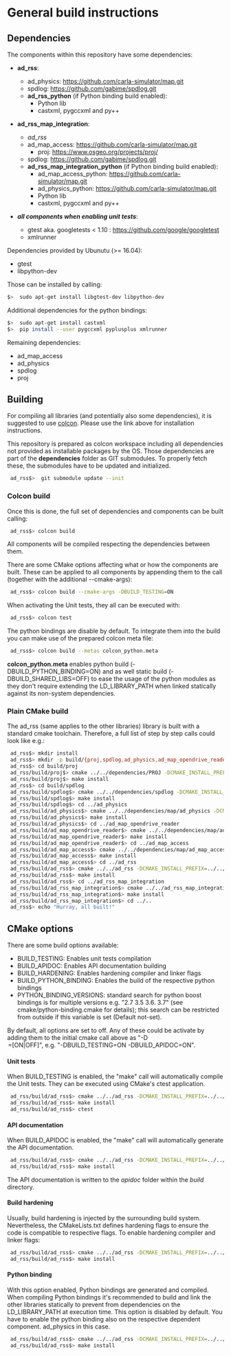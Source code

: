 # General build instructions

## Dependencies
The components within this repository have some dependencies:

 - **ad_rss**:
   - ad_physics: <https://github.com/carla-simulator/map.git>
   - spdlog: <https://github.com/gabime/spdlog.git>
   - **ad_rss_python** (if Python binding build enabled):
     - Python lib
     - castxml, pygccxml and py++
 - **ad_rss_map_integration**:
   - *ad_rss*
   - ad_map_access: <https://github.com/carla-simulator/map.git>
      - proj: <https://www.osgeo.org/projects/proj/>
   - spdlog: <https://github.com/gabime/spdlog.git>
   - **ad_rss_map_integration_python** (if Python binding build enabled):
     - ad_map_access_python: <https://github.com/carla-simulator/map.git>
     - ad_physics_python: <https://github.com/carla-simulator/map.git>
     - Python lib
     - castxml, pygccxml and py++

 - ***all components when enabling unit tests***:
   - gtest aka. googletests < 1.10 : <https://github.com/google/googletest>
   - xmlrunner

Dependencies provided by Ubunutu (>= 16.04):

 - gtest
 - libpython-dev

Those can be installed by calling:
```bash
$>  sudo apt-get install libgtest-dev libpython-dev
```

Additional dependencies for the python bindings:
```bash
$>  sudo apt-get install castxml
$>  pip install --user pygccxml pyplusplus xmlrunner
```

Remaining dependencies:

 - ad_map_access
 - ad_physics
 - spdlog
 - proj

## Building
For compiling all libraries (and potentially also some dependencies), it is suggested to use [colcon](https://colcon.readthedocs.io/).
Please use the link above for installation instructions.

This repository is prepared as colcon workspace including all dependencies not provided as installable packages by the OS.
Those dependencies are part of the __dependencies__ folder as GIT submodules. To properly fetch these, the submodules have to be updated and initialized.
```bash
 ad_rss$>  git submodule update --init
```
### Colcon build
Once this is done, the full set of dependencies and components can be built calling:
```bash
 ad_rss$> colcon build
```
All components will be compiled respecting the dependencies between them.

There are some CMake options affecting what or how the components are built.
These can be applied to all components by appending them to the call (together with the additional --cmake-args):
```bash
 ad_rss$> colcon build --cmake-args -DBUILD_TESTING=ON
```
When activating the Unit tests, they all can be executed with:
```bash
 ad_rss$> colcon test
```

The python bindings are disable by default. To integrate them into the build you can make use of the prepared
colcon meta file:
```bash
 ad_rss$> colcon build --metas colcon_python.meta
```
__colcon_python.meta__ enables python build (-DBUILD_PYTHON_BINDING=ON) and
as well static build (-DBUILD_SHARED_LIBS=OFF) to ease the usage of the python modules
as they don't require extending the LD_LIBRARY_PATH when linked statically against its non-system dependencies.


### Plain CMake build
The ad_rss (same applies to the other libraries) library is built with a standard cmake toolchain.
Therefore, a full list of step by step calls could look like e.g.:
```bash
 ad_rss$> mkdir install
 ad_rss$> mkdir -p build/{proj,spdlog,ad_physics,ad_map_opendrive_reader,ad_map_access,ad_rss,ad_rss_map_integration}
 ad_rss$> cd build/proj
 ad_rss/build/proj$> cmake ../../dependencies/PROJ -DCMAKE_INSTALL_PREFIX=../../install/proj -DCMAKE_POSITION_INDEPENDENT_CODE=ON
 ad_rss/build/proj$> make install
 ad_rss$> cd build/spdlog
 ad_rss/build/spdlog$> cmake ../../dependencies/spdlog -DCMAKE_INSTALL_PREFIX=../../install/spdlog -DCMAKE_POSITION_INDEPENDENT_CODE=ON -DSPDLOG_BUILD_TESTS=OFF -DSPDLOG_BUILD_EXAMPLE=Off
 ad_rss/build/spdlog$> make install
 ad_rss/build/spdlog$> cd ../ad_physics
 ad_rss/build/ad_physics$> cmake ../../dependencies/map/ad_physics -DCMAKE_INSTALL_PREFIX=../../install/ad_physics -DCMAKE_PREFIX_PATH=../../install/spdlog
 ad_rss/build/ad_physics$> make install
 ad_rss/build/ad_physics$> cd ../ad_map_opendrive_reader
 ad_rss/build/ad_map_opendrive_reader$> cmake ../../dependencies/map/ad_map_opendrive_reader -DCMAKE_INSTALL_PREFIX=../../install/ad_map_opendrive_reader -DCMAKE_PREFIX_PATH="../../install/proj;../../install/spdlog;../../install/ad_physics"
 ad_rss/build/ad_map_opendrive_reader$> make install
 ad_rss/build/ad_map_opendrive_reader$> cd ../ad_map_access
 ad_rss/build/ad_map_access$> cmake ../../dependencies/map/ad_map_access -DCMAKE_INSTALL_PREFIX=../../install/ad_map_access -DCMAKE_PREFIX_PATH="../../install/proj;../../install/spdlog;../../install/ad_physics;../../install/ad_map_opendrive_reader"
 ad_rss/build/ad_map_access$> make install
 ad_rss/build/ad_map_access$> cd ../ad_rss
 ad_rss/build/ad_rss$> cmake ../../ad_rss -DCMAKE_INSTALL_PREFIX=../../install/ad_rss -DCMAKE_PREFIX_PATH="../../install/spdlog;../../install/ad_physics"
 ad_rss/build/ad_rss$> make install
 ad_rss/build/ad_rss$> cd ../ad_rss_map_integration
 ad_rss/build/ad_rss_map_integration$> cmake ../../ad_rss_map_integration -DCMAKE_INSTALL_PREFIX=../../install/ad_rss_map_integration -DCMAKE_PREFIX_PATH="../../install/proj;../../install/spdlog;../../install/ad_physics;../../install/ad_map_opendrive_reader;../../install/ad_map_access;../../install/ad_rss"
 ad_rss/build/ad_rss_map_integration$> make install
 ad_rss/build/ad_rss_map_integration$> cd ../..
 ad_rss$> echo "Hurray, all built!"
```


## CMake options
There are some build options available:

 - BUILD_TESTING: Enables unit tests compilation
 - BUILD_APIDOC: Enables API documentation building
 - BUILD_HARDENING: Enables hardening compiler and linker flags
 - BUILD_PYTHON_BINDING: Enables the build of the respective python bindings
 - PYTHON_BINDING_VERSIONS: standard search for python boost bindings is for multiple versions e.g. "2.7 3.5 3.6. 3.7" (see cmake/python-binding.cmake for details); this search can be restricted from outside if this variable is set (Default not-set).

By default, all options are set to off. Any of these could be activate by adding them to the initial cmake call above as "-D<OPTION>=[ON|OFF]",
e.g. "-DBUILD_TESTING=ON -DBUILD_APIDOC=ON".

#### Unit tests
When BUILD_TESTING is enabled, the "make" call will automatically compile the Unit tests.
They can be executed using CMake's ctest application.
```bash
 ad_rss/build/ad_rss$> cmake ../../ad_rss -DCMAKE_INSTALL_PREFIX=../../install/ad_rss -DCMAKE_PREFIX_PATH="../../install/spdlog;../../install/ad_physics" -DBUILD_TESTING=ON
 ad_rss/build/ad_rss$> make install
 ad_rss/build/ad_rss$> ctest
```
#### API documentation
When BUILD_APIDOC is enabled, the "make" call will automatically generate the API documentation.
```bash
 ad_rss/build/ad_rss$> cmake ../../ad_rss -DCMAKE_INSTALL_PREFIX=../../install/ad_rss -DCMAKE_PREFIX_PATH="../../install/spdlog;../../install/ad_physics" -DBUILD_APIDOC=ON
 ad_rss/build/ad_rss$> make install
```
The API documentation is written to the _apidoc_ folder within the _build_ directory.

#### Build hardening
Usually, build hardening is injected by the surrounding build system. Nevertheless, the CMakeLists.txt defines
hardening flags to ensure the code is compatible to respective flags. To enable hardening compiler and linker flags:
```bash
 ad_rss/build/ad_rss$> cmake ../../ad_rss -DCMAKE_INSTALL_PREFIX=../../install/ad_rss -DCMAKE_PREFIX_PATH="../../install/spdlog;../../install/ad_physics" -DBUILD_HARDENING=ON
 ad_rss/build/ad_rss$> make install
```

#### Python binding
With this option enabled, Python bindings are generated and compiled.
When compiling Python bindings it's recommended to build and link the other
libraries statically to prevent from dependencies on the LD_LIBRARY_PATH at execution time.
This option is disabled by default.
You have to enable the python binding also on the respective dependent component. ad_physics in this case.
```bash
 ad_rss/build/ad_rss$> cmake ../../ad_rss -DCMAKE_INSTALL_PREFIX=../../install/ad_rss -DCMAKE_PREFIX_PATH="../../install/spdlog;../../install/ad_physics" -DBUILD_PYTHON_BINDING=ON -DBUILD_SHARED_LIBS=OFF
 ad_rss/build/ad_rss$> make install
```
